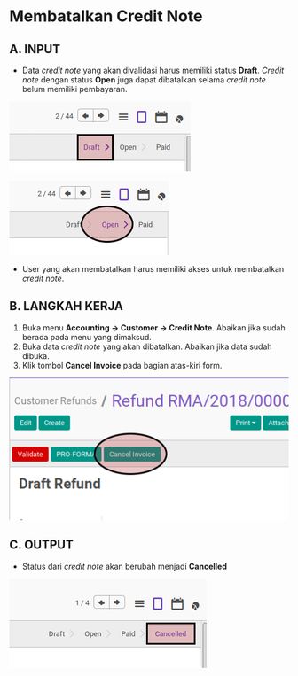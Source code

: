# Membatalkan Credit Note

## A. INPUT

* Data *credit note* yang akan divalidasi harus memiliki status **Draft**. *Credit note* dengan status **Open** juga dapat dibatalkan selama *credit note* belum memiliki pembayaran.

![](../../img/credit-note/status-draft.png)

![](../../img/credit-note/status-open.png)

* User yang akan membatalkan harus memiliki akses untuk membatalkan *credit note*.

## B. LANGKAH KERJA

1. Buka menu **Accounting -> Customer -> Credit Note**. Abaikan jika sudah berada
pada menu yang dimaksud.
2. Buka data *credit note* yang akan dibatalkan. Abaikan jika data sudah dibuka.
3. Klik tombol **Cancel Invoice** pada bagian atas-kiri form.

![](../../img/credit-note/tombol-cancel.png)

## C. OUTPUT

* Status dari *credit note* akan berubah menjadi **Cancelled**

![](../../img/credit-note/status-cancel.png)
